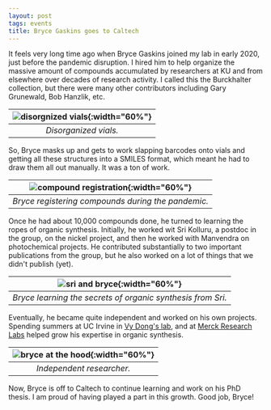 ```yaml
---
layout: post
tags: events
title: Bryce Gaskins goes to Caltech
---
```


It feels very long time ago when Bryce Gaskins joined my lab in early 2020, just before the pandemic disruption. I hired him to help organize the massive amount of compounds accumulated by researchers at KU and from elsewhere over decades of research activity. I called this the Burckhalter collection, but there were many other contributors including Gary Grunewald, Bob Hanzlik, etc.

| ![disorgnized vials](/_assets/compound_mess.JPG){:width="60%"}|
|:---:|
| *Disorganized vials.*|

So, Bryce masks up and gets to work slapping barcodes onto vials and getting all these structures into a SMILES format, which meant he had to draw them all out manually. It was a ton of work.

| ![compound registration](/_assets/early_bryce.JPG){:width="60%"}|
|:---:|
| *Bryce registering compounds during the pandemic.*|

Once he had about 10,000 compounds done, he turned to learning the ropes of organic synthesis. Initially, he worked wit Sri Kolluru, a postdoc in the group, on the nickel project, and then he worked with Manvendra on photochemical projects. He contributed substantially to two important publications from the group, but he also worked on a lot of things that we didn't publish (yet).

| ![sri and bryce](/_assets/bryce_sri.JPG){:width="60%"}|
|:---:|
| *Bryce learning the secrets of organic synthesis from Sri.*|

Eventually, he became quite independent and worked on his own projects. Spending summers at UC Irvine in [Vy Dong's lab](https://sites.google.com/uci.edu/vydonggroup), and at [Merck Research Labs](https://www.merck.com/) helped grow his expertise in organic synthesis.

| ![bryce at the hood](/_assets/bryce_hood.JPG){:width="60%"}|
|:---:|
| *Independent researcher.*|

Now, Bryce is off to Caltech to continue learning and work on his PhD thesis. I am proud of having played a part in this growth. Good job, Bryce!

